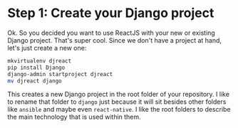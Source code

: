 # Step 1: Create your Django project

Ok. So you decided you want to use ReactJS with your new or existing Django
project. That's super cool. Since we don't have a project at hand, let's just
create a new one:

```bash
mkvirtualenv djreact
pip install Django
django-admin startproject djreact
mv djreact django
```

This creates a new Django project in the root folder of your repository. I like
to rename that folder to `django` just because it will sit besides other
folders like `ansible` and maybe even `react-native`. I like the root folders
to describe the main technology that is used within them.
